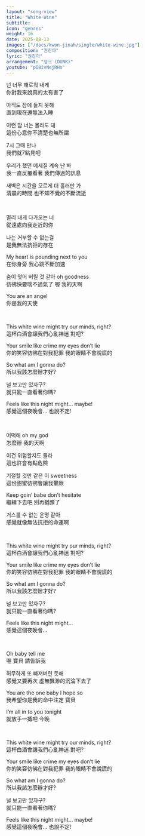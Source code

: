 ```yaml
---
layout: "song-view"
title: "White Wine"
subtitle:
icon: "genres"
weight: 16
date: 2025-08-13
images: ["/docs/kwon-jinah/single/white-wine.jpg"]
composition: "권진아"
lyric: "권진아"
arrangement: "덩크 (DUNK)"
youtube: "pI8ivNejRHo"
---
```


넌 너무 해로워 내게  
你對我來說真的太有害了  

아직도 잠에 들지 못해  
直到現在還無法入睡  

이런 맘 너는 몰라도 돼  
這份心意你不清楚也無所謂  

7시 그때 만나  
我們就7點見吧  

우리가 했던 메세질 계속 난 봐  
我一直反覆看著 我們傳過的訊息  

새벽은 시간을 모르게 더 흘러만 가  
清晨的時間 也不知不覺的不斷流逝  

<br>

멀리 내게 다가오는 너  
從遠處向我走近的你  

나는 거부할 수 없는걸  
是我無法抗拒的存在  

My heart is pounding next to you  
在你身旁 我心跳不斷加速  

숨이 멎어 버릴 것 같아 oh goodness  
彷彿快要喘不過氣了 喔 我的天啊  

You are an angel  
你是我的天使  

<br>

This white wine might try our minds, right?  
這杯白酒會讓我們心亂神迷 對吧?  

Your smile like crime my eyes don’t lie  
你的笑容彷彿在對我犯罪 我的眼睛不會說謊的  

So what am I gonna do?  
所以我該怎麼辦才好?  

널 보고만 있자구?  
就只能一直看著你嗎?  

Feels like this night might… maybe!  
感覺這個夜晚會... 也說不定!  

<br>

어떡해 oh my god  
怎麼辦 我的天啊  

이건 위험할지도 몰라  
這也許會有點危險  

기절할 것만 같은 이 sweetness  
這份甜蜜彷彿會讓我暈厥  

Keep goin’ babe don’t hesitate  
繼續下去吧 別再猶豫了  

거스를 수 없는 운명 같아  
感覺就像無法抗拒的命運啊  

<br>

This white wine might try our minds, right?  
這杯白酒會讓我們心亂神迷 對吧?  

Your smile like crime my eyes don’t lie  
你的笑容彷彿在對我犯罪 我的眼睛不會說謊的  

So what am I gonna do?  
所以我該怎麼辦才好?  

널 보고만 있자구?  
就只能一直看著你嗎?  

Feels like this night might…  
感覺這個夜晚會...  


<br>

Oh baby tell me  
喔 寶貝 請告訴我  

허무하게 또 빠져버린 듯해  
感覺又要再次 虛無飄渺的沉淪下去了  

You are the one baby I hope so  
我希望你是我的命中注定 寶貝  

I’m all in to you tonight  
就放手一搏吧 今晚  

<br>

This white wine might try our minds, right?  
這杯白酒會讓我們心亂神迷 對吧?  

Your smile like crime my eyes don’t lie  
你的笑容彷彿在對我犯罪 我的眼睛不會說謊的  

So what am I gonna do?  
所以我該怎麼辦才好?  

널 보고만 있자구?  
就只能一直看著你嗎?  

Feels like this night might… maybe!  
感覺這個夜晚會... 也說不定!  

